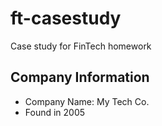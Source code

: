 # ft-casestudy
Case study for FinTech homework

## Company Information
* Company Name: My Tech Co.
* Found in 2005
